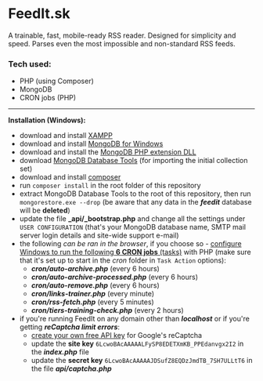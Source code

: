 # FeedIt.sk
A trainable, fast, mobile-ready RSS reader. Designed for simplicity and speed. Parses even the most impossible and non-standard RSS feeds.

### Tech used:
* PHP (using Composer)
* MongoDB
* CRON jobs (PHP)

---

**Installation (Windows):**
* download and install [XAMPP](https://www.apachefriends.org/download.html)
* download and install [MongoDB for Windows](https://www.mongodb.com/try/download/community)
* download and install the [MongoDB PHP extension DLL](https://pecl.php.net/package/mongodb/1.10.0/windows)
* download [MongoDB Database Tools](https://www.mongodb.com/try/download/database-tools?tck=docs_databasetools) (for importing the initial collection set)
* download and install [composer](https://getcomposer.org/download/)
* run `composer install` in the root folder of this repository
* extract MongoDB Database Tools to the root of this repository, then run `mongorestore.exe --drop` (be aware that any data in the **_feedit_** database will be  **deleted**)
* update the file **_api/_bootstrap.php** and change all the settings under `USER CONFIGURATION` (that's your MongoDB database name, SMTP mail server login details and site-wide support e-mail)
* the following _can be ran in the browser_, if you choose so - [configure Windows to run the following **6 CRON jobs** (tasks)](https://stackoverflow.com/a/22772792/467164) with PHP (make sure that it's set up to start in the _cron_ folder in `Task Action` options):
  * **_cron/auto-archive.php_** (every 6 hours)
  * **_cron/auto-archive-processed.php_** (every 6 hours)
  * **_cron/auto-remove.php_** (every 6 hours)
  * **_cron/links-trainer.php_** (every minute)
  * **_cron/rss-fetch.php_** (every 5 minutes)
  * **_cron/tiers-training-check.php_** (every 2 hours)
* if you're running FeedIt on any domain other than **_localhost_** or if you're getting **_reCaptcha limit errors_**:
  * [create your own free API key](https://www.google.com/recaptcha/admin/create) for Google's reCaptcha
  * update the **site key** `6LcwoBAcAAAAALFySP8EDETXmKB_PPEdanvgx2I2` in the **_index.php_** file
  * update the **secret key** `6LcwoBAcAAAAAJDSufZ8EQDzJmdTB_7SH7ULLtT6` in the file **_api/captcha.php_**
